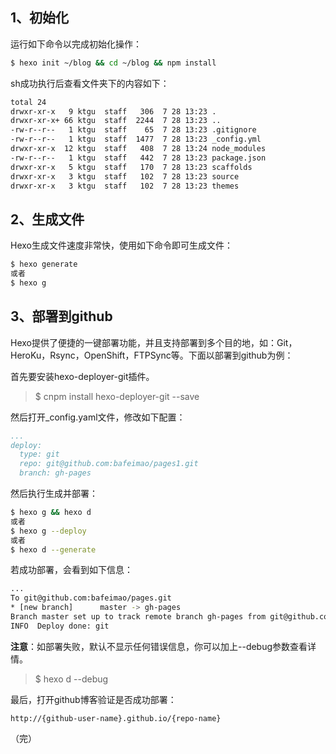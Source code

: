 ## 1、初始化

运行如下命令以完成初始化操作：
``` sh
$ hexo init ~/blog && cd ~/blog && npm install
```

sh成功执行后查看文件夹下的内容如下：
```sh
total 24
drwxr-xr-x   9 ktgu  staff   306  7 28 13:23 .
drwxr-xr-x+ 66 ktgu  staff  2244  7 28 13:23 ..
-rw-r--r--   1 ktgu  staff    65  7 28 13:23 .gitignore
-rw-r--r--   1 ktgu  staff  1477  7 28 13:23 _config.yml
drwxr-xr-x  12 ktgu  staff   408  7 28 13:24 node_modules
-rw-r--r--   1 ktgu  staff   442  7 28 13:23 package.json
drwxr-xr-x   5 ktgu  staff   170  7 28 13:23 scaffolds
drwxr-xr-x   3 ktgu  staff   102  7 28 13:23 source
drwxr-xr-x   3 ktgu  staff   102  7 28 13:23 themes
```



## 2、生成文件

Hexo生成文件速度非常快，使用如下命令即可生成文件：

```sh
$ hexo generate
或者
$ hexo g
```



## 3、部署到github

Hexo提供了便捷的一键部署功能，并且支持部署到多个目的地，如：Git，HeroKu，Rsync，OpenShift，FTPSync等。下面以部署到github为例：

首先要安装hexo-deployer-git插件。
> $ cnpm install hexo-deployer-git --save

然后打开_config.yaml文件，修改如下配置：
```yaml
...
deploy:
  type: git
  repo: git@github.com:bafeimao/pages1.git
  branch: gh-pages  
```
然后执行生成并部署：
```sh
$ hexo g && hexo d
或者
$ hexo g --deploy
或者
$ hexo d --generate
```

若成功部署，会看到如下信息：
```sh
...
To git@github.com:bafeimao/pages.git
* [new branch]      master -> gh-pages
Branch master set up to track remote branch gh-pages from git@github.com:bafeimao/pages.git.
INFO  Deploy done: git
```

**注意**：如部署失败，默认不显示任何错误信息，你可以加上--debug参数查看详情。

> $ hexo d --debug

最后，打开github博客验证是否成功部署：

`http://{github-user-name}.github.io/{repo-name}`



（完）